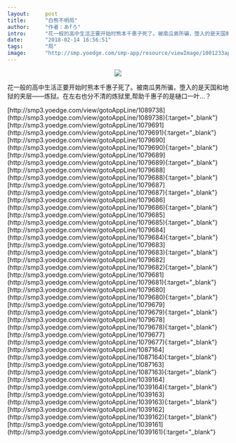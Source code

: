 ```yaml
---
layout:     post
title:      "白熊不明局"
author:     "作者：あfろ"
intro:      "花一般的高中生活正要开始时熊本千惠子死了。被南瓜男所骗，堕入的是天国和地狱的夹层——炼狱。在左右也分不清的炼狱里,帮助千惠子的是樋口一叶…？"
date:       "2018-02-14 16:56:51"
tags:       "局"
image:      "http://smp.yoedge.com/smp-app/resource/viewImage/1001233appline.png"
---
```

<div style="text-align: center">
<p><img src="http://smp.yoedge.com/smp-app/resource/viewImage/1001233appline.png"/></p>
</div>
<p class="post-meta">
<span>花一般的高中生活正要开始时熊本千惠子死了。被南瓜男所骗，堕入的是天国和地狱的夹层——炼狱。在左右也分不清的炼狱里,帮助千惠子的是樋口一叶…？</span>
</p>
[http://smp3.yoedge.com/view/gotoAppLine/1089738](http://smp3.yoedge.com/view/gotoAppLine/1089738){:target="_blank"}
[http://smp3.yoedge.com/view/gotoAppLine/1079691](http://smp3.yoedge.com/view/gotoAppLine/1079691){:target="_blank"}
[http://smp3.yoedge.com/view/gotoAppLine/1079690](http://smp3.yoedge.com/view/gotoAppLine/1079690){:target="_blank"}
[http://smp3.yoedge.com/view/gotoAppLine/1079689](http://smp3.yoedge.com/view/gotoAppLine/1079689){:target="_blank"}
[http://smp3.yoedge.com/view/gotoAppLine/1079688](http://smp3.yoedge.com/view/gotoAppLine/1079688){:target="_blank"}
[http://smp3.yoedge.com/view/gotoAppLine/1079687](http://smp3.yoedge.com/view/gotoAppLine/1079687){:target="_blank"}
[http://smp3.yoedge.com/view/gotoAppLine/1079686](http://smp3.yoedge.com/view/gotoAppLine/1079686){:target="_blank"}
[http://smp3.yoedge.com/view/gotoAppLine/1079685](http://smp3.yoedge.com/view/gotoAppLine/1079685){:target="_blank"}
[http://smp3.yoedge.com/view/gotoAppLine/1079684](http://smp3.yoedge.com/view/gotoAppLine/1079684){:target="_blank"}
[http://smp3.yoedge.com/view/gotoAppLine/1079683](http://smp3.yoedge.com/view/gotoAppLine/1079683){:target="_blank"}
[http://smp3.yoedge.com/view/gotoAppLine/1079682](http://smp3.yoedge.com/view/gotoAppLine/1079682){:target="_blank"}
[http://smp3.yoedge.com/view/gotoAppLine/1079681](http://smp3.yoedge.com/view/gotoAppLine/1079681){:target="_blank"}
[http://smp3.yoedge.com/view/gotoAppLine/1079680](http://smp3.yoedge.com/view/gotoAppLine/1079680){:target="_blank"}
[http://smp3.yoedge.com/view/gotoAppLine/1079679](http://smp3.yoedge.com/view/gotoAppLine/1079679){:target="_blank"}
[http://smp3.yoedge.com/view/gotoAppLine/1079678](http://smp3.yoedge.com/view/gotoAppLine/1079678){:target="_blank"}
[http://smp3.yoedge.com/view/gotoAppLine/1079677](http://smp3.yoedge.com/view/gotoAppLine/1079677){:target="_blank"}
[http://smp3.yoedge.com/view/gotoAppLine/1087164](http://smp3.yoedge.com/view/gotoAppLine/1087164){:target="_blank"}
[http://smp3.yoedge.com/view/gotoAppLine/1087163](http://smp3.yoedge.com/view/gotoAppLine/1087163){:target="_blank"}
[http://smp3.yoedge.com/view/gotoAppLine/1039164](http://smp3.yoedge.com/view/gotoAppLine/1039164){:target="_blank"}
[http://smp3.yoedge.com/view/gotoAppLine/1039163](http://smp3.yoedge.com/view/gotoAppLine/1039163){:target="_blank"}
[http://smp3.yoedge.com/view/gotoAppLine/1039162](http://smp3.yoedge.com/view/gotoAppLine/1039162){:target="_blank"}
[http://smp3.yoedge.com/view/gotoAppLine/1039161](http://smp3.yoedge.com/view/gotoAppLine/1039161){:target="_blank"}


